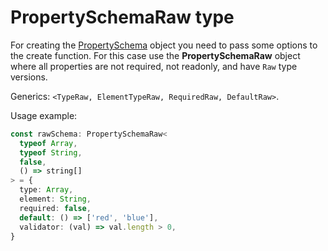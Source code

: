 # PropertySchemaRaw type

For creating the [PropertySchema](./property-schema.md) object you need to pass some options to the create function. For this case use the **PropertySchemaRaw** object where all properties are not required, not readonly, and have `Raw` type versions.

Generics: `<TypeRaw, ElementTypeRaw, RequiredRaw, DefaultRaw>`.

Usage example:

```typescript
const rawSchema: PropertySchemaRaw<
  typeof Array,
  typeof String,
  false,
  () => string[]
> = {
  type: Array,
  element: String,
  required: false,
  default: () => ['red', 'blue'],
  validator: (val) => val.length > 0,
}
```
